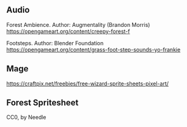## Audio

Forest Ambience. Author: Augmentality (Brandon Morris)  
https://opengameart.org/content/creepy-forest-f

Footsteps. Author: Blender Foundation  
https://opengameart.org/content/grass-foot-step-sounds-yo-frankie

## Mage

https://craftpix.net/freebies/free-wizard-sprite-sheets-pixel-art/

## Forest Spritesheet
CC0, by Needle
